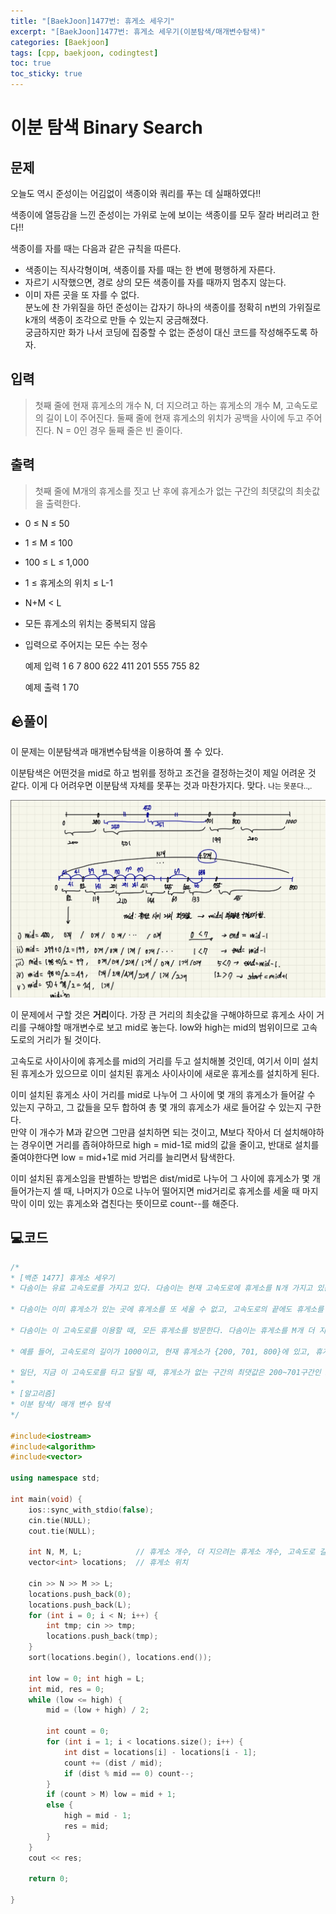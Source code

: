 ```yaml
---
title: "[BaekJoon]1477번: 휴게소 세우기"
excerpt: "[BaekJoon]1477번: 휴게소 세우기(이분탐색/매개변수탐색)"
categories: [Baekjoon]
tags: [cpp, baekjoon, codingtest]
toc: true
toc_sticky: true
---
```


# 이분 탐색 Binary Search

## 문제

오늘도 역시 준성이는 어김없이 색종이와 쿼리를 푸는 데 실패하였다!!  

색종이에 열등감을 느낀 준성이는 가위로 눈에 보이는 색종이를 모두 잘라 버리려고 한다!!  

색종이를 자를 때는 다음과 같은 규칙을 따른다.  

  + 색종이는 직사각형이며, 색종이를 자를 때는 한 변에 평행하게 자른다.  
  + 자르기 시작했으면, 경로 상의 모든 색종이를 자를 때까지 멈추지 않는다.  
  + 이미 자른 곳을 또 자를 수 없다.  
분노에 찬 가위질을 하던 준성이는 갑자기 하나의 색종이를 정확히 n번의 가위질로 k개의 색종이 조각으로 만들 수 있는지 궁금해졌다.  
궁금하지만 화가 나서 코딩에 집중할 수 없는 준성이 대신 코드를 작성해주도록 하자.     

## 입력

> 첫째 줄에 현재 휴게소의 개수 N, 더 지으려고 하는 휴게소의 개수 M, 고속도로의 길이 L이 주어진다. 둘째 줄에 현재 휴게소의 위치가 공백을 사이에 두고 주어진다. N = 0인 경우 둘째 줄은 빈 줄이다.

## 출력

> 첫째 줄에 M개의 휴게소를 짓고 난 후에 휴게소가 없는 구간의 최댓값의 최솟값을 출력한다.  

+ 0 ≤ N ≤ 50
+ 1 ≤ M ≤ 100
+ 100 ≤ L ≤ 1,000
+ 1 ≤ 휴게소의 위치 ≤ L-1
+ N+M < L
+ 모든 휴게소의 위치는 중복되지 않음
+ 입력으로 주어지는 모든 수는 정수

    예제 입력 1 
    6 7 800
    622 411 201 555 755 82

    예제 출력 1 
    70

## 🪨풀이

이 문제는 이분탐색과 매개변수탐색을 이용하여 풀 수 있다.  

이분탐색은 어떤것을 mid로 하고 범위를 정하고 조건을 결정하는것이 제일 어려운 것 같다. 이게 다 어려우면 이분탐색 자체를 못푸는 것과 마찬가지다. 맞다. <small>나는 못푼다..,.</small>

![fail to bring](/assets/Image/CodingTest/1477.jpg)

이 문제에서 구할 것은 **거리**이다. 가장 큰 거리의 최솟값을 구해야하므로 휴게소 사이 거리를 구해야할 매개변수로 보고 mid로 놓는다. low와 high는 mid의 범위이므로 고속도로의 거리가 될 것이다. 

고속도로 사이사이에 휴게소를 mid의 거리를 두고 설치해볼 것인데, 여기서 이미 설치된 휴게소가 있으므로 이미 설치된 휴게소 사이사이에 새로운 휴게소를 설치하게 된다. 

이미 설치된 휴게소 사이 거리를 mid로 나누어 그 사이에 몇 개의 휴게소가 들어갈 수 있는지 구하고, 그 값들을 모두 합하여 총 몇 개의 휴게소가 새로 들어갈 수 있는지 구한다.  
만약 이 개수가 M과 같으면 그만큼 설치하면 되는 것이고, M보다 작아서 더 설치해야하는 경우이면 거리를 좁혀야하므로 high = mid-1로 mid의 값을 줄이고, 반대로 설치를 줄여야한다면 low = mid+1로 mid 거리를 늘리면서 탐색한다.  

이미 설치된 휴게소임을 판별하는 방법은 dist/mid로 나누어 그 사이에 휴게소가 몇 개 들어가는지 셀 때, 나머지가 0으로 나누어 떨어지면 mid거리로 휴게소를 세울 때 마지막이 이미 있는 휴게소와 겹친다는 뜻이므로 count--를 해준다.

## 💻코드

```cpp
/*
* [백준 1477] 휴게소 세우기
* 다솜이는 유료 고속도로를 가지고 있다. 다솜이는 현재 고속도로에 휴게소를 N개 가지고 있는데, 휴게소의 위치는 고속도로의 시작으로부터 얼만큼 떨어져 있는지로 주어진다. 다솜이는 지금 휴게소를 M개 더 세우려고 한다.

* 다솜이는 이미 휴게소가 있는 곳에 휴게소를 또 세울 수 없고, 고속도로의 끝에도 휴게소를 세울 수 없다. 휴게소는 정수 위치에만 세울 수 있다.

* 다솜이는 이 고속도로를 이용할 때, 모든 휴게소를 방문한다. 다솜이는 휴게소를 M개 더 지어서 휴게소가 없는 구간의 길이의 최댓값을 최소로 하려고 한다. (반드시 M개를 모두 지어야 한다.)

* 예를 들어, 고속도로의 길이가 1000이고, 현재 휴게소가 {200, 701, 800}에 있고, 휴게소를 1개 더 세우려고 한다고 해보자.

* 일단, 지금 이 고속도로를 타고 달릴 때, 휴게소가 없는 구간의 최댓값은 200~701구간인 501이다. 하지만, 새로운 휴게소를 451구간에 짓게 되면, 최대가 251이 되어서 최소가 된다.
*
* [알고리즘]
* 이분 탐색/ 매개 변수 탐색
*/

#include<iostream>
#include<algorithm>
#include<vector>	

using namespace std;

int main(void) {
	ios::sync_with_stdio(false);
	cin.tie(NULL);
	cout.tie(NULL);

	int N, M, L;			// 휴게소 개수, 더 지으려는 휴게소 개수, 고속도로 길이
	vector<int> locations;	// 휴게소 위치

	cin >> N >> M >> L;
	locations.push_back(0);
	locations.push_back(L);
	for (int i = 0; i < N; i++) {
		int tmp; cin >> tmp;
		locations.push_back(tmp);
	}
	sort(locations.begin(), locations.end());

	int low = 0; int high = L;
	int mid, res = 0;
	while (low <= high) {
		mid = (low + high) / 2;
		
		int count = 0;
		for (int i = 1; i < locations.size(); i++) {
			int dist = locations[i] - locations[i - 1];
			count += (dist / mid);
			if (dist % mid == 0) count--;
		}
		if (count > M) low = mid + 1;
		else {
			high = mid - 1;
			res = mid;
		}
	}
	cout << res;

	return 0;

}
```